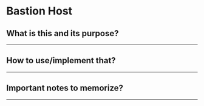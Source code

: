 # Bastion Host

## What is this and its purpose?

---

## How to use/implement that?

---

## Important notes to memorize?

---
